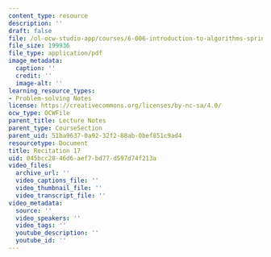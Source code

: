 ```yaml
---
content_type: resource
description: ''
draft: false
file: /ol-ocw-studio-app/courses/6-006-introduction-to-algorithms-spring-2020/045bcc2846d6aef7bd77d597d74f213a_MIT6_006S20_r17.pdf
file_size: 199936
file_type: application/pdf
image_metadata:
  caption: ''
  credit: ''
  image-alt: ''
learning_resource_types:
- Problem-solving Notes
license: https://creativecommons.org/licenses/by-nc-sa/4.0/
ocw_type: OCWFile
parent_title: Lecture Notes
parent_type: CourseSection
parent_uid: 51ba9637-0a92-32f2-88ab-0bef851c9ad4
resourcetype: Document
title: Recitation 17
uid: 045bcc28-46d6-aef7-bd77-d597d74f213a
video_files:
  archive_url: ''
  video_captions_file: ''
  video_thumbnail_file: ''
  video_transcript_file: ''
video_metadata:
  source: ''
  video_speakers: ''
  video_tags: ''
  youtube_description: ''
  youtube_id: ''
---
```

